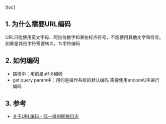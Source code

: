 [toc]
 

## 1. 为什么需要URL编码

URL只能使用英文字母、阿拉伯数字和某些标点符号，不能使用其他文字和符号。如果是其他字符需要转义，%字符编码


## 2. 如何编码
- 路径中：用的是utf-8编码
- get query param中：用的是操作系统的默认编码
需要使用encodeURI进行编码

## 3. 参考
- [关于URL编码 \- 阮一峰的网络日志](http://www.ruanyifeng.com/blog/2010/02/url_encoding.html)

